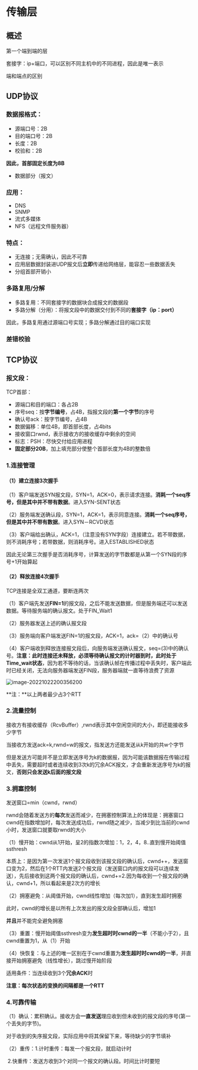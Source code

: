 # 传输层

## 概述

第一个端到端的层

套接字：ip+端口，可以区别不同主机中的不同进程，因此是唯一表示

端和端点的区别



## UDP协议

### 数据报格式：

- 源端口号：2B
- 目的端口号：2B
- 长度：2B
- 校验和：2B

**因此，首部固定长度为8B**

- 数据部分（报文）



### 应用：

- DNS
- SNMP
- 流式多媒体
- NFS（远程文件服务器）



### 特点：

- 无连接；无需确认，因此不可靠
- 应用层数据封装进UDP报文后**立即**传递给网络层，能容忍一些数据丢失
- 分组首部开销小



### 多路复用/分解

- 多路复用：不同套接字的数据块合成报文的数据段
- 多路分解（分用）：将报文段中的数据交付到不同的**套接字（ip：port）**

因此，多路复用通过源端口号实现；多路分解通过目的端口实现

### 差错校验

## TCP协议

### 报文段：

TCP首部：

- 源端口和目的端口：各占2B
- 序号seq：按**字节编号**，占4B，指报文段的**第一个字节**的序号
- 确认号ack：按字节编号，占4B
- 数据偏移：单位4B，即首部长度，占4bits
- 接收窗口rwnd，表示接收方的接收缓存中剩余的空间
- 标志：PSH：尽快交付给应用进程
- **固定部分20B**，加上填充部分使整个首部长度为4B的整数倍



### 1.连接管理

#### （1）建立连接3次握手

（1）客户端发送SYN报文段，SYN=1，ACK=0，表示请求连接。**消耗一个seq序号，但是其中并不带有数据**。进入SYN-SENT状态

（2）服务端发送确认段，SYN=1，ACK=1，表示同意连接。**消耗一个seq序号，但是其中并不带有数据**。进入SYN－RCVD状态

（3）客户端给出确认，ACK=1，（注意没有SYN字段）连接建立。若不带数据，则不消耗序号；若带数据，则消耗序号。进入ESTABLISHED状态

因此无论第三次握手是否消耗序号，计算发送的字节数都是从第一个SYN段的序号+1开始算起

#### （2）释放连接4次握手

TCP连接是全双工通道，要断连两次

（1）客户端先发送**FIN=1**的报文段，之后不能发送数据，但是服务端还可以发送数据。等待服务端的确认报文。处于FIN_Wait1

（2）服务器发送上述的确认报文段

（3）服务端向客户端发送FIN=1的报文段，ACK=1，ack=（2）中的确认号

（4）客户端收到释放连接报文段后，向服务端发送确认报文，seq=(3)中的确认号。**注意：此时连接还未释放，必须等待确认报文的计时器到时，此时处于Time_wait状态**，因为若不等待的话，当该确认帧在传播过程中丢失时，客户端此时已经关闭，无法向服务器端发送FIN段，服务器端就一直等待浪费了资源

![image-20221022200356200](C:\Users\gjys\AppData\Roaming\Typora\typora-user-images\image-20221022200356200.png)

**注：**以上两者最少占3个RTT

### 2.流量控制

接收方有接收缓存（RcvBuffer）,rwnd表示其中空闲空间的大小，即还能接收多少字节

当接收方发送ack=k,rwnd=w的报文，指发送方还能发送从k开始的共w个字节

但是发送方可能并不是立即发送序号为k的数据报，因为可能该数据报在传输过程中丢失，需要超时或者连续收到3次k的冗余ACK报文，才会重新发送序号为k的报文，**否则只会发送k后面的报文段**



### 3.拥塞控制

发送窗口=min（cwnd，rwnd）

rwnd会随着发送方的**每次**发送而减少，在拥塞控制算法上的体现是：拥塞窗口cwnd在指数增加时，每次发送成功后，rwnd随之减少，当减少到比当前的cwnd小时，发送窗口就要取rwnd的大小

（1）慢开始：cwnd从1开始，呈2的指数次增加：1，2，4，8..直到慢开始阈值ssthresh

本质上：是因为第一次发送1个报文段收到该报文段的确认后，cwnd++，发送窗口变为2，然后在1个RTT内发送2个报文段（发送窗口内的报文段可以连续发送），先后接收到这两个报文段的确认后，cwnd+=2.因为每收到一个报文段的确认，cwnd+1，所以看起来是2次方的增长

（2）拥塞避免：从阈值开始，cwnd线性增加（每次加1），直到发生超时拥塞

此时，cwnd的增长是以所有上次发出的报文段全部确认后，增加1

**并且**并不能完全避免拥塞

（3）重置：慢开始阈值ssthresh变为**发生超时时cwnd的一半**（不能小于2），且 cwnd重置为1，从（1）开始

（4）快恢复：与上述的唯一区别在于cwnd重置为**发生超时时cwnd的一半**，并直接开始拥塞避免（线性增长），跳过慢开始阶段

适用条件：当连续收到3个**冗余ACK**时

**注意：每次状态的变换的间隔都是一个RTT**

### 4.可靠传输

（1）确认：累积确认。接收方会**一直发送**理应收到但未收到的报文段的序号(第一个丢失的字节)。

对于收到的失序报文段，实际应用中将其保留下来，等待缺少的字节填补

（2）重传：1.计时重传：每发一个报文段，就启动计时

​                     2.快重传：发送方收到3个对同一个报文的确认段。时间比计时要短